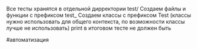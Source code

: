 Все тесты хранятся в отдельной дирректории test/
Создаем файлы и функции с префиксом test_
Создаем классы с префиксом Test (классы нужно использовать для общего контекста, по возможности классы лучше не использовать)
print в итоговом тесте не должен быть

#автоматизация 

